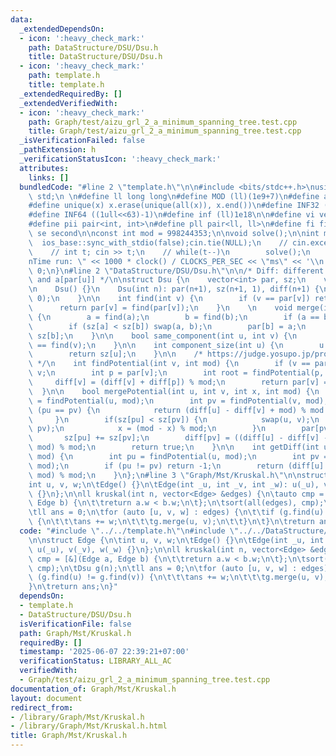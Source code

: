 ```yaml
---
data:
  _extendedDependsOn:
  - icon: ':heavy_check_mark:'
    path: DataStructure/DSU/Dsu.h
    title: DataStructure/DSU/Dsu.h
  - icon: ':heavy_check_mark:'
    path: template.h
    title: template.h
  _extendedRequiredBy: []
  _extendedVerifiedWith:
  - icon: ':heavy_check_mark:'
    path: Graph/test/aizu_grl_2_a_minimum_spanning_tree.test.cpp
    title: Graph/test/aizu_grl_2_a_minimum_spanning_tree.test.cpp
  _isVerificationFailed: false
  _pathExtension: h
  _verificationStatusIcon: ':heavy_check_mark:'
  attributes:
    links: []
  bundledCode: "#line 2 \"template.h\"\n\n#include <bits/stdc++.h>\nusing namespace\
    \ std;\n \n#define ll long long\n#define MOD (ll)(1e9+7)\n#define all(x) (x).begin(),(x).end()\n\
    #define unique(x) x.erase(unique(all(x)), x.end())\n#define INF32 ((1ull<<31)-1)\n\
    #define INF64 ((1ull<<63)-1)\n#define inf (ll)1e18\n\n#define vi vector<int>\n\
    #define pii pair<int, int>\n#define pll pair<ll, ll>\n#define fi first\n#define\
    \ se second\n\nconst int mod = 998244353;\n\nvoid solve();\n\nint main(){\n  \
    \  ios_base::sync_with_stdio(false);cin.tie(NULL);\n    // cin.exceptions(cin.failbit);\n\
    \    // int t; cin >> t;\n    // while(t--)\n        solve();\n    cerr << \"\\\
    nTime run: \" << 1000 * clock() / CLOCKS_PER_SEC << \"ms\" << '\\n';\n    return\
    \ 0;\n}\n#line 2 \"DataStructure/DSU/Dsu.h\"\n\n/* Diff: different between a[u]\
    \ and a[par[u]] */\n\nstruct Dsu {\n    vector<int> par, sz;\n    vector<ll> diff;\n\
    \n    Dsu() {}\n    Dsu(int n): par(n+1), sz(n+1, 1), diff(n+1) {\n        iota(all(par),\
    \ 0);\n    }\n\n    int find(int v) {\n        if (v == par[v]) return v;\n  \
    \      return par[v] = find(par[v]);\n    }\n    \n    void merge(int a, int b)\
    \ {\n        a = find(a);\n        b = find(b);\n        if (a == b) return;\n\
    \        if (sz[a] < sz[b]) swap(a, b);\n        par[b] = a;\n        sz[a] +=\
    \ sz[b];\n    }\n\n    bool same_component(int u, int v) {\n        return find(u)\
    \ == find(v);\n    }\n\n    int component_size(int u) {\n        u = find(u);\n\
    \        return sz[u];\n    }\n\n    /* https://judge.yosupo.jp/problem/unionfind_with_potential\
    \ */\n    int findPotential(int v, int mod) {\n        if (v == par[v]) return\
    \ v;\n        int p = par[v];\n        int root = findPotential(p, mod);\n   \
    \     diff[v] = (diff[v] + diff[p]) % mod;\n        return par[v] = root;\n  \
    \  }\n\n    bool mergePotential(int u, int v, int x, int mod) {\n        int pu\
    \ = findPotential(u, mod);\n        int pv = findPotential(v, mod);\n        if\
    \ (pu == pv) {\n            return (diff[u] - diff[v] + mod) % mod == x;\n   \
    \     }\n        if(sz[pu] < sz[pv]) {\n            swap(u, v);\n            swap(pu,\
    \ pv);\n            x = (mod - x) % mod;\n        }\n        par[pv] = pu;\n \
    \       sz[pu] += sz[pv];\n        diff[pv] = ((diff[u] - diff[v] - x) % mod +\
    \ mod) % mod;\n        return true;\n    }\n\n    int getDiff(int u, int v, int\
    \ mod) {\n        int pu = findPotential(u, mod);\n        int pv = findPotential(v,\
    \ mod);\n        if (pu != pv) return -1;\n        return (diff[u] - diff[v] +\
    \ mod) % mod;\n    }\n};\n#line 3 \"Graph/Mst/Kruskal.h\"\n\nstruct Edge {\n\t\
    int u, v, w;\n\tEdge() {}\n\tEdge(int _u, int _v, int _w): u(_u), v(_v), w(_w)\
    \ {}\n};\n\nll kruskal(int n, vector<Edge> &edges) {\n\tauto cmp = [&](Edge a,\
    \ Edge b) {\n\t\treturn a.w < b.w;\n\t};\n\tsort(all(edges), cmp);\n\tDsu g(n);\n\
    \tll ans = 0;\n\tfor (auto [u, v, w] : edges) {\n\t\tif (g.find(u) != g.find(v))\
    \ {\n\t\t\tans += w;\n\t\t\tg.merge(u, v);\n\t\t}\n\t}\n\treturn ans;\n}\n"
  code: "#include \"../../template.h\"\n#include \"../../DataStructure/DSU/Dsu.h\"\
    \n\nstruct Edge {\n\tint u, v, w;\n\tEdge() {}\n\tEdge(int _u, int _v, int _w):\
    \ u(_u), v(_v), w(_w) {}\n};\n\nll kruskal(int n, vector<Edge> &edges) {\n\tauto\
    \ cmp = [&](Edge a, Edge b) {\n\t\treturn a.w < b.w;\n\t};\n\tsort(all(edges),\
    \ cmp);\n\tDsu g(n);\n\tll ans = 0;\n\tfor (auto [u, v, w] : edges) {\n\t\tif\
    \ (g.find(u) != g.find(v)) {\n\t\t\tans += w;\n\t\t\tg.merge(u, v);\n\t\t}\n\t\
    }\n\treturn ans;\n}"
  dependsOn:
  - template.h
  - DataStructure/DSU/Dsu.h
  isVerificationFile: false
  path: Graph/Mst/Kruskal.h
  requiredBy: []
  timestamp: '2025-06-07 22:39:21+07:00'
  verificationStatus: LIBRARY_ALL_AC
  verifiedWith:
  - Graph/test/aizu_grl_2_a_minimum_spanning_tree.test.cpp
documentation_of: Graph/Mst/Kruskal.h
layout: document
redirect_from:
- /library/Graph/Mst/Kruskal.h
- /library/Graph/Mst/Kruskal.h.html
title: Graph/Mst/Kruskal.h
---
```

